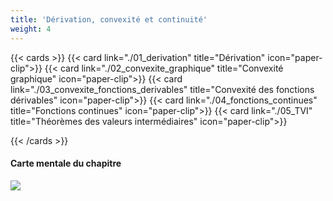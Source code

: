 ```yaml
---
title: 'Dérivation, convexité et continuité'
weight: 4
---
```


{{< cards >}}
  {{< card link="./01_derivation" title="Dérivation" icon="paper-clip">}}
  {{< card link="./02_convexite_graphique" title="Convexité graphique" icon="paper-clip">}}
  {{< card link="./03_convexite_fonctions_derivables" title="Convexité des fonctions dérivables" icon="paper-clip">}}
  {{< card link="./04_fonctions_continues" title="Fonctions continues" icon="paper-clip">}}
  {{< card link="./05_TVI" title="Théorèmes des valeurs intermédiaires" icon="paper-clip">}}

{{< /cards >}}

#### Carte mentale du chapitre

![](/images/image19.png)